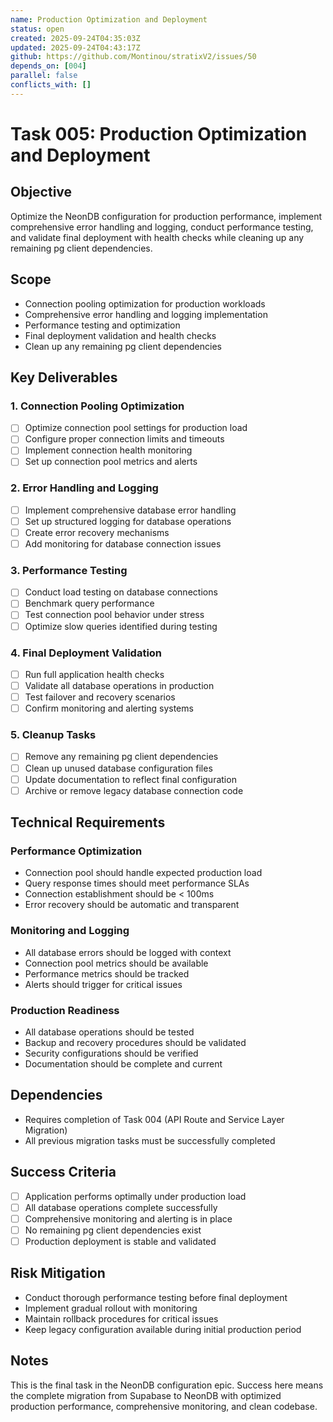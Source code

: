 ```yaml
---
name: Production Optimization and Deployment
status: open
created: 2025-09-24T04:35:03Z
updated: 2025-09-24T04:43:17Z
github: https://github.com/Montinou/stratixV2/issues/50
depends_on: [004]
parallel: false
conflicts_with: []
---
```


# Task 005: Production Optimization and Deployment

## Objective
Optimize the NeonDB configuration for production performance, implement comprehensive error handling and logging, conduct performance testing, and validate final deployment with health checks while cleaning up any remaining pg client dependencies.

## Scope
- Connection pooling optimization for production workloads
- Comprehensive error handling and logging implementation
- Performance testing and optimization
- Final deployment validation and health checks
- Clean up any remaining pg client dependencies

## Key Deliverables

### 1. Connection Pooling Optimization
- [ ] Optimize connection pool settings for production load
- [ ] Configure proper connection limits and timeouts
- [ ] Implement connection health monitoring
- [ ] Set up connection pool metrics and alerts

### 2. Error Handling and Logging
- [ ] Implement comprehensive database error handling
- [ ] Set up structured logging for database operations
- [ ] Create error recovery mechanisms
- [ ] Add monitoring for database connection issues

### 3. Performance Testing
- [ ] Conduct load testing on database connections
- [ ] Benchmark query performance
- [ ] Test connection pool behavior under stress
- [ ] Optimize slow queries identified during testing

### 4. Final Deployment Validation
- [ ] Run full application health checks
- [ ] Validate all database operations in production
- [ ] Test failover and recovery scenarios
- [ ] Confirm monitoring and alerting systems

### 5. Cleanup Tasks
- [ ] Remove any remaining pg client dependencies
- [ ] Clean up unused database configuration files
- [ ] Update documentation to reflect final configuration
- [ ] Archive or remove legacy database connection code

## Technical Requirements

### Performance Optimization
- Connection pool should handle expected production load
- Query response times should meet performance SLAs
- Connection establishment should be < 100ms
- Error recovery should be automatic and transparent

### Monitoring and Logging
- All database errors should be logged with context
- Connection pool metrics should be available
- Performance metrics should be tracked
- Alerts should trigger for critical issues

### Production Readiness
- All database operations should be tested
- Backup and recovery procedures should be validated
- Security configurations should be verified
- Documentation should be complete and current

## Dependencies
- Requires completion of Task 004 (API Route and Service Layer Migration)
- All previous migration tasks must be successfully completed

## Success Criteria
- [ ] Application performs optimally under production load
- [ ] All database operations complete successfully
- [ ] Comprehensive monitoring and alerting is in place
- [ ] No remaining pg client dependencies exist
- [ ] Production deployment is stable and validated

## Risk Mitigation
- Conduct thorough performance testing before final deployment
- Implement gradual rollout with monitoring
- Maintain rollback procedures for critical issues
- Keep legacy configuration available during initial production period

## Notes
This is the final task in the NeonDB configuration epic. Success here means the complete migration from Supabase to NeonDB with optimized production performance, comprehensive monitoring, and clean codebase.

